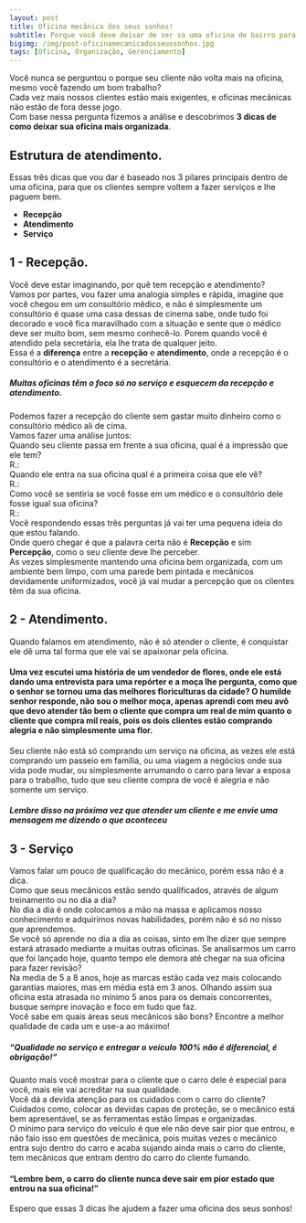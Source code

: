 ```yaml
---  
layout: post
title: Oficina mecânica dos seus sonhos!  
subtitle: Porque você deve deixar de ser só uma oficina de bairro para ser a melhor oficina do bairro.  
bigimg: /img/post-oficinamecanicadosseussonhos.jpg  
tags: [Oficina, Organização, Gerenciamento]  
--- 
```

  
Você nunca se perguntou o porque seu cliente não volta mais na oficina, mesmo você fazendo um bom trabalho?  
Cada vez mais nossos clientes estão mais exigentes, e oficinas mecânicas não estão de fora desse jogo.  
Com base nessa pergunta fizemos a análise e descobrimos **3 dicas de como deixar sua oficina mais organizada**.  
  
## Estrutura de atendimento.  
Essas três dicas que vou dar é baseado nos 3 pilares principais dentro de uma oficina, para que os clientes sempre voltem a fazer serviços e lhe paguem bem.  
  
- **Recepção**  
- **Atendimento**  
- **Serviço**  
  
## 1 - Recepção.  
  
Você deve estar imaginando, por quê tem recepção e atendimento?  
Vamos por partes, vou fazer uma analogia simples e rápida, imagine que você chegou em um consultório médico, e não é simplesmente um consultório é quase uma casa dessas de cinema sabe, onde tudo foi decorado e você fica maravilhado com a situação e sente que o médico deve ser muito bom, sem mesmo conhecê-lo. Porem quando você é atendido pela secretária, ela lhe trata de qualquer jeito.  
Essa é a **diferença** entre a **recepção** e **atendimento**, onde a recepção é o consultório e o atendimento é a secretária.  
##### Muitas oficinas têm o foco só no serviço e esquecem da recepção e atendimento.  
Podemos fazer a recepção do cliente sem gastar muito dinheiro como o consultório médico ali de cima.  
Vamos fazer uma análise juntos:  
Quando seu cliente passa em frente a sua oficina, qual é a impressão que ele tem?  
R.:  
Quando ele entra na sua oficina qual é a primeira coisa que ele vê?  
R.:  
Como você se sentiria se você fosse em um médico e o consultório dele fosse igual sua oficina?  
R.:  
Você respondendo essas três perguntas já vai ter uma pequena ideia do que estou falando.  
Onde quero chegar é que a palavra certa não é **Recepção** e sim **Percepção**, como o seu cliente deve lhe perceber.  
As vezes simplesmente mantendo uma oficina bem organizada, com um ambiente bem limpo, com uma parede bem pintada e mecânicos devidamente uniformizados, você já vai mudar a percepção que os clientes têm da sua oficina.  
  
## 2 - Atendimento.  
Quando falamos em atendimento, não é só atender o cliente, é conquistar ele dê uma tal forma que ele vai se apaixonar pela oficina.  
#### Uma vez escutei uma história de um vendedor de flores, onde ele está dando uma entrevista para uma repórter e a moça lhe pergunta, como que o senhor se tornou uma das melhores floriculturas da cidade? O humilde senhor responde, não sou o melhor moça, apenas aprendi com meu avô que devo atender tão bem o cliente que compra um real de mim quanto o cliente que compra mil reais, pois os dois clientes estão comprando alegria e não simplesmente uma flor.  
Seu cliente não está só comprando um serviço na oficina, as vezes ele está comprando um passeio em família, ou uma viagem a negócios onde sua vida pode mudar, ou simplesmente arrumando o carro para levar a esposa para o trabalho, tudo que seu cliente compra de você é alegria e não somente um serviço.  
##### Lembre disso na próxima vez que atender um cliente e me envie uma mensagem me dizendo o que aconteceu  
## 3 - Serviço  
Vamos falar um pouco de qualificação do mecânico, porém essa não é a dica.  
Como que seus mecânicos estão sendo qualificados, através de algum treinamento ou no dia a dia?  
No dia a dia é onde colocamos a mão na massa e aplicamos nosso conhecimento e adquirimos novas habilidades, porém não é só no nisso que aprendemos.  
Se você só aprende no dia a dia as coisas, sinto em lhe dizer que sempre estará atrasado mediante a muitas outras oficinas. Se analisarmos um carro que foi lançado hoje, quanto tempo ele demora até chegar na sua oficina para fazer revisão?  
Na media de 5 a 8 anos, hoje as marcas estão cada vez mais colocando garantias maiores, mas em média está em 3 anos. Olhando assim sua oficina esta atrasada no mínimo 5 anos para os demais concorrentes, busque sempre inovação e foco em tudo que faz.  
Você sabe em quais áreas seus mecânicos são bons? Encontre a melhor qualidade de cada um e use-a ao máximo!  
  
##### “Qualidade no serviço e entregar o veículo 100% não é diferencial, é obrigação!”  
  
Quanto mais você mostrar para o cliente que o carro dele é especial para você, mais ele vai acreditar na sua qualidade.  
Você dá a devida atenção para os cuidados com o carro do cliente?  
Cuidados como, colocar as devidas capas de proteção, se o mecânico está bem apresentável, se as ferramentas estão limpas e organizadas.  
O mínimo para serviço do veículo é que ele não deve sair pior que entrou, e não falo isso em questões de mecânica, pois muitas vezes o mecânico entra sujo dentro do carro e acaba sujando ainda mais o carro do cliente, tem mecânicos que entram dentro do carro do cliente fumando.  
  
#### “Lembre bem, o carro do cliente nunca deve sair em pior estado que entrou na sua oficina!”

Espero que essas 3 dicas lhe ajudem a fazer uma oficina dos seus sonhos!
